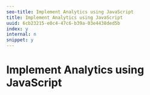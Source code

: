 ```yaml
---
seo-title: Implement Analytics using JavaScript
title: Implement Analytics using JavaScript
uuid: 6cb23215-e0c4-47c6-b39a-03e4438ded5b
index: y
internal: n
snippet: y
---
```


# Implement Analytics using JavaScript

